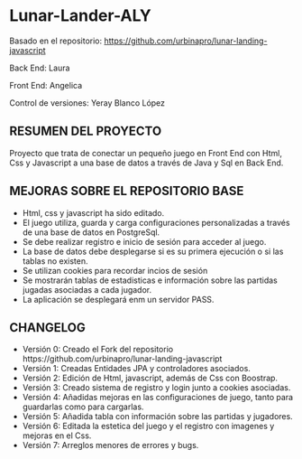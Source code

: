 # Lunar-Lander-ALY
Basado en el repositorio:
https://github.com/urbinapro/lunar-landing-javascript

Back End: Laura

Front End: Angelica

Control de versiones: Yeray Blanco López

## RESUMEN DEL PROYECTO
Proyecto que trata de conectar un pequeño juego en Front End con Html, Css y Javascript a una base de datos a través de Java y Sql en Back End.

## MEJORAS SOBRE EL REPOSITORIO BASE
<ul>
  <li>Html, css y javascript ha sido editado.</li>
  <li>El juego utiliza, guarda y carga configuraciones personalizadas a través de una base de datos en PostgreSql.</li>
  <li>Se debe realizar registro e inicio de sesión para acceder al juego.</li>
  <li>La base de datos debe desplegarse si es su primera ejecución o si las tablas no existen.</li>
  <li>Se utilizan cookies para recordar incios de sesión</li>
  <li>Se mostrarán tablas de estadisticas e información sobre las partidas jugadas asociadas a cada jugador.</li>
  <li>La aplicación se desplegará enm un servidor PASS.</li>
</ul>

## CHANGELOG

<ul>
<li>Versión 0: Creado el Fork del repositorio https://github.com/urbinapro/lunar-landing-javascript</li>
<li>Versión 1: Creadas Entidades JPA y controladores asociados.</li>
<li>Versión 2: Edición de Html, javascript, además de Css con Boostrap.</li>
<li>Versión 3: Creado sistema de registro y login junto a cookies asociadas.</li>
<li>Versión 4: Añadidas mejoras en las configuraciones de juego, tanto para guardarlas como para cargarlas.</li>
<li>Versión 5: Añadida tabla con información sobre las partidas y jugadores.</li>
<li>Versión 6: Editada la estetica del juego y el registro con imagenes y mejoras en el Css.</li>
<li>Versión 7: Arreglos menores de errores y bugs.</li>
</ul>

